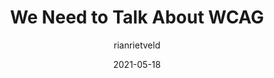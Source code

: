---
author: rianrietveld
date: 2021-05-18
layout: post.njk
publisher: levellevel
tags:
  - accessibility
  - wcag
target_url: https://level-level.com/blog/we-need-to-talk-about-wcag/
title: We Need to Talk About WCAG
---